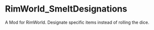 # RimWorld_SmeltDesignations
A Mod for RimWorld. Designate specific items instead of rolling the dice.
